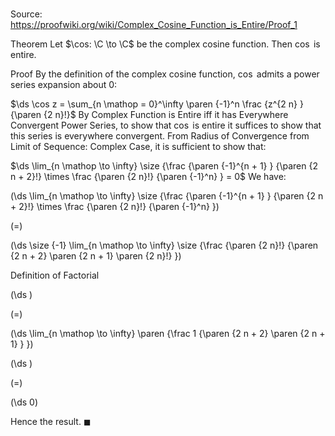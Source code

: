 # 

Source: https://proofwiki.org/wiki/Complex_Cosine_Function_is_Entire/Proof_1

Theorem
Let $\cos: \C \to \C$ be the complex cosine function. 
Then $\cos$ is entire. 


Proof
By the definition of the complex cosine function, $\cos$ admits a power series expansion about $0$: 

$\ds \cos z = \sum_{n \mathop = 0}^\infty \paren {-1}^n \frac {z^{2 n} } {\paren {2 n}!}$
By Complex Function is Entire iff it has Everywhere Convergent Power Series, to show that $\cos$ is entire it suffices to show that this series is everywhere convergent.
From Radius of Convergence from Limit of Sequence: Complex Case, it is sufficient to show that: 

$\ds \lim_{n \mathop \to \infty} \size {\frac {\paren {-1}^{n + 1} } {\paren {2 n + 2}!} \times \frac {\paren {2 n}!} {\paren {-1}^n} } = 0$
We have: 














\(\ds \lim_{n \mathop \to \infty} \size {\frac {\paren {-1}^{n + 1} } {\paren {2 n + 2}!} \times \frac {\paren {2 n}!} {\paren {-1}^n} }\)

\(=\)







\(\ds \size {-1} \lim_{n \mathop \to \infty} \size {\frac {\paren {2 n}!} {\paren {2 n + 2} \paren {2 n + 1} \paren {2 n}!} }\)





Definition of Factorial














\(\ds \)

\(=\)







\(\ds \lim_{n \mathop \to \infty} \paren {\frac 1 {\paren {2 n + 2} \paren {2 n + 1} } }\)




















\(\ds \)

\(=\)







\(\ds 0\)









Hence the result.
$\blacksquare$





